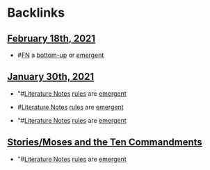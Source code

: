 
# Backlinks
## [February 18th, 2021](<February 18th, 2021.md>)
- #[FN](<FN.md>) a [bottom-up](<bottom-up.md>) or [emergent](<emergent.md>)

## [January 30th, 2021](<January 30th, 2021.md>)
- "#[Literature Notes](<Literature Notes.md>) [rules](<rules.md>) are [emergent]([emergent](<emergent.md>))

- #[Literature Notes](<Literature Notes.md>) [rules](<rules.md>) are [emergent]([emergent](<emergent.md>))

- "#[Literature Notes](<Literature Notes.md>) [rules](<rules.md>) are [emergent]([emergent](<emergent.md>))

## [Stories/Moses and the Ten Commandments](<Stories/Moses and the Ten Commandments.md>)
- "#[Literature Notes](<Literature Notes.md>) [rules](<rules.md>) are [emergent]([emergent](<emergent.md>))

